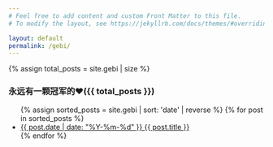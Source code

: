 ```yaml
---
# Feel free to add content and custom Front Matter to this file.
# To modify the layout, see https://jekyllrb.com/docs/themes/#overriding-theme-defaults

layout: default
permalink: /gebi/
---
```

  <main>
      {% assign total_posts = site.gebi | size %}
    <h3>永远有一颗冠军的❤️({{ total_posts }})</h3>
    <ul>
      {% assign sorted_posts = site.gebi | sort: 'date' | reverse %}
      {% for post in sorted_posts %}
        <li>
          <a href="{{ post.url }}">{{ post.date | date: "%Y-%m-%d" }} {{ post.title }}</a>
        </li>
      {% endfor %}
    </ul>

  </main>